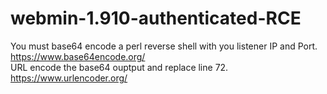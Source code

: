 # webmin-1.910-authenticated-RCE
You must base64 encode a perl reverse shell with you listener IP and Port.  https://www.base64encode.org/  
URL encode the base64 ouptput and replace line 72.  https://www.urlencoder.org/  
